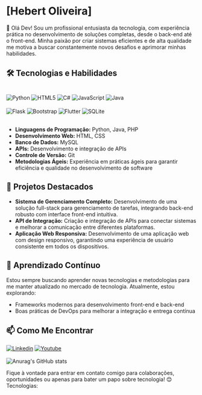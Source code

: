 # [Hebert Oliveira]

👋 Olá Dev! Sou um profissional entusiasta da tecnologia, com experiência prática no desenvolvimento de soluções completas, desde o back-end até o front-end. Minha paixão por criar sistemas eficientes e de alta qualidade me motiva a buscar constantemente novos desafios e aprimorar minhas habilidades.

## 🛠️ Tecnologias e Habilidades
<div style="display: inline_block"><br>
<img align="center" alt="Python" src="https://img.shields.io/badge/Python-3776AB?style=for-the-badge&logo=python&logoColor=white" />
<img align="center" alt="HTML5" src="https://img.shields.io/badge/HTML-239120?style=for-the-badge&logo=html5&logoColor=white" />
<img align="center" alt="C#" src="https://img.shields.io/badge/C%23-239120?style=for-the-badge&logo=c-sharp&logoColor=white" />
<img align="center" alt="JavaScript" src="https://img.shields.io/badge/JavaScript-323330?style=for-the-badge&logo=javascript&logoColor=F7DF1E" />
<img align="center" alt="Java" src="https://img.shields.io/badge/Java-ED8B00?style=for-the-badge&logo=openjdk&logoColor=white" /><br><br>
<img align="center" alt="Flask" src="https://img.shields.io/badge/Flask-000000?style=for-the-badge&logo=flask&logoColor=white" />
<img align="center" alt="Bootstrap" src="https://img.shields.io/badge/Bootstrap-563D7C?style=for-the-badge&logo=bootstrap&logoColor=white" />
<img align="center" alt="Flutter" src="https://img.shields.io/badge/Flutter-02569B?style=for-the-badge&logo=flutter&logoColor=white" />
<img align="center" alt="SQLite" src="https://img.shields.io/badge/SQLite-07405E?style=for-the-badge&logo=sqlite&logoColor=white"/>
</div><br>

- **Linguagens de Programação:** Python, Java, PHP
- **Desenvolvimento Web:** HTML, CSS
- **Banco de Dados:** MySQL
- **APIs:** Desenvolvimento e integração de APIs
- **Controle de Versão:** Git
- **Metodologias Ágeis:** Experiência em práticas ágeis para garantir eficiência e qualidade no desenvolvimento de software

## 🚀 Projetos Destacados

- **Sistema de Gerenciamento Completo:** Desenvolvimento de uma solução full-stack para gerenciamento de tarefas, integrando back-end robusto com interface front-end intuitiva.
- **API de Integração:** Criação e integração de APIs para conectar sistemas e melhorar a comunicação entre diferentes plataformas.
- **Aplicação Web Responsiva:** Desenvolvimento de uma aplicação web com design responsivo, garantindo uma experiência de usuário consistente em todos os dispositivos.

## 🌱 Aprendizado Contínuo

Estou sempre buscando aprender novas tecnologias e metodologias para me manter atualizado no mercado de tecnologia. Atualmente, estou explorando:

- Frameworks modernos para desenvolvimento front-end e back-end
- Boas práticas de DevOps para melhorar a integração e entrega contínua

## 📫 Como Me Encontrar

[![Linkedin](https://img.shields.io/badge/LinkedIn-0077B5?style=for-the-badge&logo=linkedin&logoColor=white)](https://www.linkedin.com/in/hebert-oliveira-24a8aa2b3)
[![Youtube](https://img.shields.io/badge/YouTube-FF0000?style=for-the-badge&logo=youtube&logoColor=white)](https://www.youtube.com/channel/UCD3IZ63lgIP0vqmbHHgZoNg)<br><br>
![Anurag's GitHub stats](https://github-readme-stats.vercel.app/api?username=HebSODev&theme=dark&show_icons=true)

Fique à vontade para entrar em contato comigo para colaborações, oportunidades ou apenas para bater um papo sobre tecnologia! 😊
<br>
Tecnologias:



